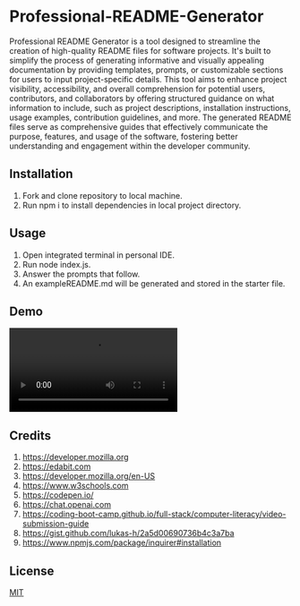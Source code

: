 
# Professional-README-Generator
Professional README Generator is a tool designed to streamline the creation of high-quality README files for software projects. It's built to simplify the process of generating informative and visually appealing documentation by providing templates, prompts, or customizable sections for users to input project-specific details. This tool aims to enhance project visibility, accessibility, and overall comprehension for potential users, contributors, and collaborators by offering structured guidance on what information to include, such as project descriptions, installation instructions, usage examples, contribution guidelines, and more. The generated README files serve as comprehensive guides that effectively communicate the purpose, features, and usage of the software, fostering better understanding and engagement within the developer community. 




## Installation

1. Fork and clone repository to local machine.
2. Run npm i to install dependencies in local project directory.

    
## Usage
1. Open integrated terminal in personal IDE.
2. Run node index.js.
3. Answer the prompts that follow.
4. An exampleREADME.md will be generated and stored in the starter file.




## Demo

![alt text](./starter/utils/Professional%20README%20Generator%20Video.mp4) 


## Credits

1. https://developer.mozilla.org
2. https://edabit.com
3. https://developer.mozilla.org/en-US
4. https://www.w3schools.com
5. https://codepen.io/
6. https://chat.openai.com
7. https://coding-boot-camp.github.io/full-stack/computer-literacy/video-submission-guide
8. https://gist.github.com/lukas-h/2a5d00690736b4c3a7ba
9. https://www.npmjs.com/package/inquirer#installation



## License

[MIT](https://choosealicense.com/licenses/mit/)

